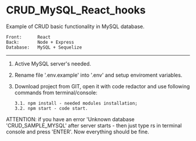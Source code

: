 # CRUD_MySQL_React_hooks

Example of CRUD basic functionality in MySQL database.

    Front:      React
    Back:       Node + Express
    Database:   MySQL + Sequelize
__________________________________________________________________

1.  Active MySQL server's needed.

2.  Rename file '.env.example' into '.env' and setup enviroment variables.

3.  Download project from GIT, open it with code redactor and use following commands from terminal/console:
   
        3.1. npm install - needed modules installation;
        3.2. npm start - code start.

ATTENTION: if you have an error 'Unknown database 'CRUD_SAMPLE_MYSQL' after server starts - then just type
    rs
in terminal console and press 'ENTER'. Now everything should be fine.